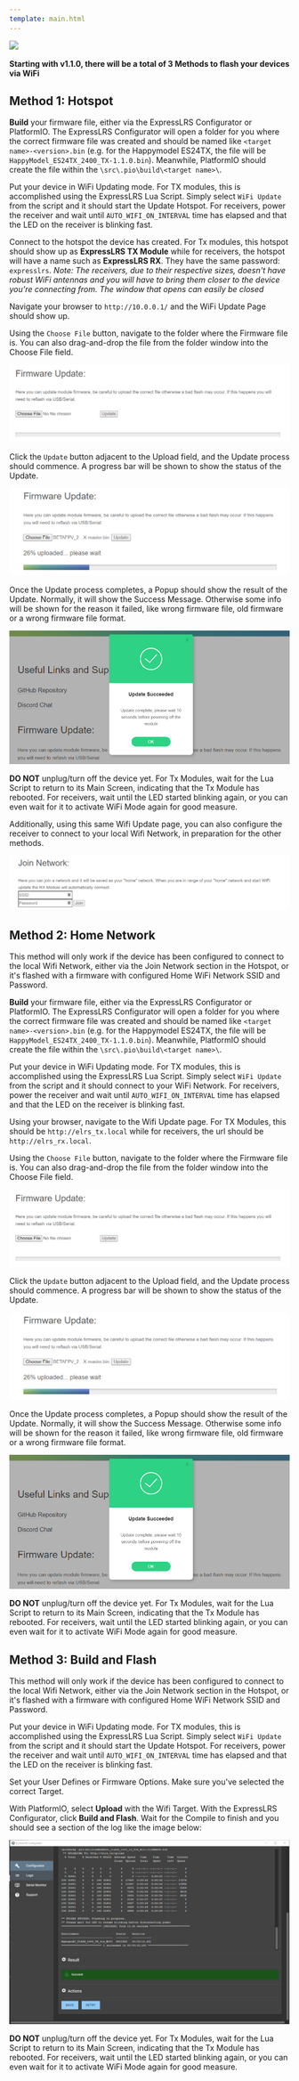 ```yaml
---
template: main.html
---
```


<img src="https://raw.githubusercontent.com/ExpressLRS/ExpressLRS-Hardware/master/img/software.png">

**Starting with v1.1.0, there will be a total of 3 Methods to flash your devices via WiFi**

## Method 1: Hotspot

**Build** your firmware file, either via the ExpressLRS Configurator or PlatformIO. The ExpressLRS Configurator will open a folder for you where the correct firmware file was created and should be named like `<target name>-<version>.bin` (e.g. for the Happymodel ES24TX, the file will be `HappyModel_ES24TX_2400_TX-1.1.0.bin`). Meanwhile, PlatformIO should create the file within the `\src\.pio\build\<target name>\`.

Put your device in WiFi Updating mode. For TX modules, this is accomplished using the ExpressLRS Lua Script. Simply select `WiFi Update` from the script and it should start the Update Hotspot. For receivers, power the receiver and wait until `AUTO_WIFI_ON_INTERVAL` time has elapsed and that the LED on the receiver is blinking fast.

Connect to the hotspot the device has created. For Tx modules, this hotspot should show up as **ExpressLRS TX Module** while for receivers, the hotspot will have a name such as **ExpressLRS RX**. They have the same password: `expresslrs`. 
*Note: The receivers, due to their respective sizes, doesn't have robust WiFi antennas and you will have to bring them closer to the device you're connecting from. The window that opens can easily be closed*

Navigate your browser to `http://10.0.0.1/` and the WiFi Update Page should show up.

Using the `Choose File` button, navigate to the folder where the Firmware file is. You can also drag-and-drop the file from the folder window into the Choose File field.

![Web Firmware Update](../../assets/images/web-firmwareupdate.png)

Click the `Update` button adjacent to the Upload field, and the Update process should commence. A progress bar will be shown to show the status of the Update.

![Web Update Progress](../../assets/images/web-firmwareupdateProgress.png)

Once the Update process completes, a Popup should show the result of the Update. Normally, it will show the Success Message. Otherwise some info will be shown for the reason it failed, like wrong firmware file, old firmware or a wrong firmware file format.

![Web Update Success](../../assets/images/web-firmwareupdateSuccess.png)

**DO NOT** unplug/turn off the device yet. For Tx Modules, wait for the Lua Script to return to its Main Screen, indicating that the Tx Module has rebooted. For receivers, wait until the LED started blinking again, or you can even wait for it to activate WiFi Mode again for good measure.

Additionally, using this same Wifi Update page, you can also configure the receiver to connect to your local Wifi Network, in preparation for the other methods.

![Web Update Join](../../assets/images/web-joinnetwork.png)

## Method 2: Home Network

This method will only work if the device has been configured to connect to the local Wifi Network, either via the Join Network section in the Hotspot, or it's flashed with a firmware with configured Home WiFi Network SSID and Password.

**Build** your firmware file, either via the ExpressLRS Configurator or PlatformIO. The ExpressLRS Configurator will open a folder for you where the correct firmware file was created and should be named like `<target name>-<version>.bin` (e.g. for the Happymodel ES24TX, the file will be `HappyModel_ES24TX_2400_TX-1.1.0.bin`). Meanwhile, PlatformIO should create the file within the `\src\.pio\build\<target name>\`.

Put your device in WiFi Updating mode. For TX modules, this is accomplished using the ExpressLRS Lua Script. Simply select `WiFi Update` from the script and it should connect to your WiFi Network. For receivers, power the receiver and wait until `AUTO_WIFI_ON_INTERVAL` time has elapsed and that the LED on the receiver is blinking fast.

Using your browser, navigate to the Wifi Update page. For TX Modules, this should be `http://elrs_tx.local` while for receivers, the url should be `http://elrs_rx.local`.

Using the `Choose File` button, navigate to the folder where the Firmware file is. You can also drag-and-drop the file from the folder window into the Choose File field.

![Web Firmware Update](../../assets/images/web-firmwareupdate.png)

Click the `Update` button adjacent to the Upload field, and the Update process should commence. A progress bar will be shown to show the status of the Update.

![Web Update Progress](../../assets/images/web-firmwareupdateProgress.png)

Once the Update process completes, a Popup should show the result of the Update. Normally, it will show the Success Message. Otherwise some info will be shown for the reason it failed, like wrong firmware file, old firmware or a wrong firmware file format.

![Web Update Success](../../assets/images/web-firmwareupdateSuccess.png)

**DO NOT** unplug/turn off the device yet. For Tx Modules, wait for the Lua Script to return to its Main Screen, indicating that the Tx Module has rebooted. For receivers, wait until the LED started blinking again, or you can even wait for it to activate WiFi Mode again for good measure.

## Method 3: Build and Flash

This method will only work if the device has been configured to connect to the local Wifi Network, either via the Join Network section in the Hotspot, or it's flashed with a firmware with configured Home WiFi Network SSID and Password.

Put your device in WiFi Updating mode. For TX modules, this is accomplished using the ExpressLRS Lua Script. Simply select `WiFi Update` from the script and it should start the Update Hotspot. For receivers, power the receiver and wait until `AUTO_WIFI_ON_INTERVAL` time has elapsed and that the LED on the receiver is blinking fast. 

Set your User Defines or Firmware Options. Make sure you've selected the correct Target.

With PlatformIO, select **Upload** with the Wifi Target. With the ExpressLRS Configurator, click **Build and Flash**. Wait for the Compile to finish and you should see a section of the log like the image below:

![WiFi Update Log](../../assets/images/WifiUpdateLog.png)

**DO NOT** unplug/turn off the device yet. For Tx Modules, wait for the Lua Script to return to its Main Screen, indicating that the Tx Module has rebooted. For receivers, wait until the LED started blinking again, or you can even wait for it to activate WiFi Mode again for good measure.